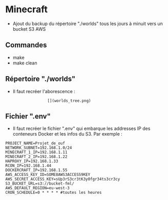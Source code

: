 # Minecraft
- Ajout du backup du répertoire "./worlds" tous les jours à minuit vers un bucket S3 AWS

## Commandes
- make
- make clean

## Répertoire "./worlds"
- Il faut recréer l'aborescence :

                     [](worlds_tree.png)

## Fichier ".env"
- Il faut recréer le fichier ".env" qui embarque les addresses IP des conteneurs Docker et les infos du S3. Par exemple :
```
PROJECT_NAME=Projet_de_ouf
NETWORK_SUBNET=192.168.1.0/24
MINECRAFT_1_IP=192.168.1.11
MINECRAFT_2_IP=192.168.1.22
HAPROXY_IP=192.168.1.33
RCON_IP=192.168.1.44
DOCKERCRAFT_IP=192.168.1.55
AWS_ACCESS_KEY_ID=SOME8AWS3ACCESS9KEY
AWS_SECRET_ACCESS_KEY=sUp3rS3cr3tK3y0fgr34ts3cr3cy
S3_BUCKET_URL=s3://bucket-fml/
AWS_DEFAULT_REGION=eu-west-3
CRON_SCHEDULE=0 * * * * #toutes les heures
```
